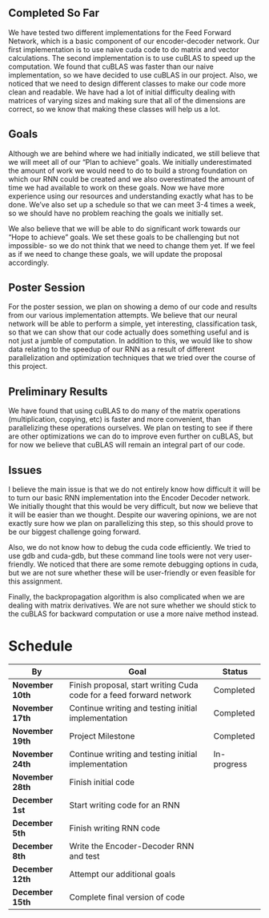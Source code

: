 ## Completed So Far
	
We have tested two different implementations for the Feed Forward Network, which is a basic component of our encoder-decoder network. Our first implementation is to use naive cuda code to do matrix and vector calculations. The second implementation is to use cuBLAS to speed up the computation. We found that cuBLAS was faster than our naive implementation, so we have decided to use cuBLAS in our project. Also, we noticed that we need to design different classes to make our code more clean and readable. We have had a lot of initial difficulty dealing with matrices of varying sizes and making sure that all of the dimensions are correct, so we know that making these classes will help us a lot.

## Goals
	
Although we are behind where we had initially indicated, we still believe that we will meet all of our “Plan to achieve” goals. We initially underestimated the amount of work we would need to do to build a strong foundation on which our RNN could be created and we also overestimated the amount of time we had available to work on these goals. Now we have more experience using our resources and understanding exactly what has to be done. We’ve also set up a schedule so that we can meet 3-4 times a week, so we should have no problem reaching the goals we initially set.  

We also believe that we will be able to do significant work towards our “Hope to achieve” goals. We set these goals to be challenging but not impossible- so we do not think that we need to change them yet. If we feel as if we need to change these goals, we will update the proposal accordingly.

## Poster Session

For the poster session, we plan on showing a demo of our code and results from our various implementation attempts. We believe that our neural network will be able to perform a simple, yet interesting, classification task, so that we can show that our code actually does something useful and is not just a jumble of computation. In addition to this, we would like to show data relating to the speedup of our RNN as a result of different parallelization and optimization techniques that we tried over the course of this project.

## Preliminary Results

We have found that using cuBLAS to do many of the matrix operations (multiplication, copying, etc) is faster and more convenient, than parallelizing these operations ourselves. We plan on testing to see if there are other optimizations we can do to improve even further on cuBLAS, but for now we believe that cuBLAS will remain an integral part of our code.

## Issues

I believe the main issue is that we do not entirely know how difficult it will be to turn our basic RNN implementation into the Encoder Decoder network. We initially thought that this would be very difficult, but now we believe that it will be easier than we thought. Despite our wavering opinions, we are not exactly sure how we plan on parallelizing this step, so this should prove to be our biggest challenge going forward.

Also, we do not know how to debug the cuda code efficiently. We tried to use gdb and cuda-gdb, but these command line tools were not very user-friendly. We noticed that there are some remote debugging options in cuda, but we are not sure whether these will be user-friendly or even feasible for this assignment.  


Finally, the backpropagation algorithm is also complicated when we are dealing with matrix derivatives. We are not sure whether we should stick to the cuBLAS for backward computation or use a more naive method instead.

# Schedule

**By** | **Goal** | **Status** |
---| ---| ---|
**November 10th** | Finish proposal, start writing Cuda code for a feed forward network | Completed |
**November 17th** | Continue writing and testing initial implementation | Completed |
**November 19th** | Project Milestone | Completed |
**November 24th** | Continue writing and testing initial implementation|  In-progress |
**November 28th** | Finish initial code |  |
**December 1st**  | Start writing code for an RNN  |  |
**December 5th** | Finish writing RNN code |  |
**December 8th** | Write the Encoder-Decoder RNN and test |  |
**December 12th** | Attempt our additional goals |  |
**December 15th**  | Complete final version of code |  |
